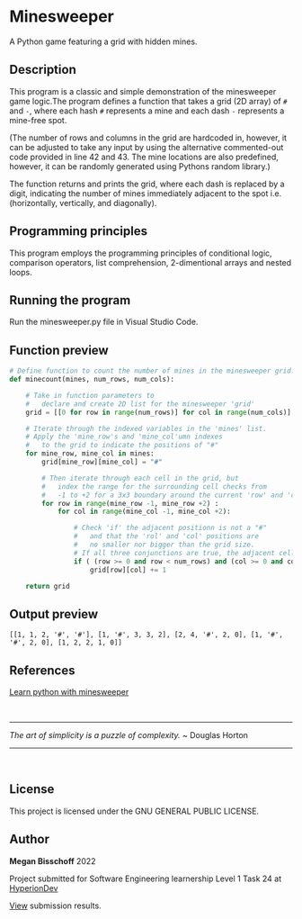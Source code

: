 # Minesweeper

A Python game featuring a grid with hidden mines.

## Description

This program is a classic and simple demonstration of the minesweeper game logic.The program defines a function that takes a grid (2D array) of ``#`` and ``-``, where each hash ``#`` represents a mine and each dash ``-`` represents a mine-free spot.

(The number of rows and columns in the grid are hardcoded in, however, it can be adjusted to take any input by using the alternative commented-out code provided in line 42 and 43. The mine locations are also predefined, however, it can be randomly generated using Pythons random library.)

The function returns and prints the grid, where each dash is replaced by a digit, indicating the number of mines immediately adjacent to the spot i.e. (horizontally, vertically, and diagonally).

## Programming principles

This program employs the programming principles of conditional logic, comparison operators, list comprehension, 2-dimentional arrays and nested loops.

## Running the program

Run the minesweeper.py file in Visual Studio Code.

## Function preview

```python
# Define function to count the number of mines in the minesweeper grid.
def minecount(mines, num_rows, num_cols):

    # Take in function parameters to
    #   declare and create 2D list for the minesweeper 'grid'
    grid = [[0 for row in range(num_rows)] for col in range(num_cols)]

    # Iterate through the indexed variables in the 'mines' list.
    # Apply the 'mine_row's and 'mine_col'umn indexes 
    #   to the grid to indicate the positions of "#"
    for mine_row, mine_col in mines:
        grid[mine_row][mine_col] = "#"

        # Then iterate through each cell in the grid, but
        #   index the range for the surrounding cell checks from
        #   -1 to +2 for a 3x3 boundary around the current 'row' and 'col' position.
        for row in range(mine_row -1, mine_row +2) :         
            for col in range(mine_col -1, mine_col +2): 

                # Check 'if' the adjacent positionn is not a "#"
                #   and that the 'rol' and 'col' positions are 
                #   no smaller nor bigger than the grid size.               
                # If all three conjunctions are true, the adjacent cell is counted.
                if ( (row >= 0 and row < num_rows) and (col >= 0 and col < num_cols) and grid[row][col] != "#" ):
                    grid[row][col] += 1

    return grid
```

## Output preview

```
[[1, 1, 2, '#', '#'], [1, '#', 3, 3, 2], [2, 4, '#', 2, 0], [1, '#', '#', 2, 0], [1, 2, 2, 1, 0]]
```

## References
[Learn python with minesweeper](https://www.youtube.com/watch?v=ptMMa-SDSeE)

&nbsp;
***
_The art of simplicity is a puzzle of complexity._ ~ Douglas Horton
***
&nbsp;

## License

This project is licensed under the GNU GENERAL PUBLIC LICENSE.

## Author

**Megan Bisschoff** 2022

Project submitted for Software Engineering learnership Level 1 Task 24 at [HyperionDev](https://www.hyperiondev.com/)

[View](https://www.hyperiondev.com/portfolio/86596/) submission results.  
